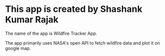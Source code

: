 # This app is created by Shashank Kumar Rajak

The name of the app is Wildfire Tracker App.

The app primarily uses NASA's open API to fetch wildfire data and plot it on google map.
